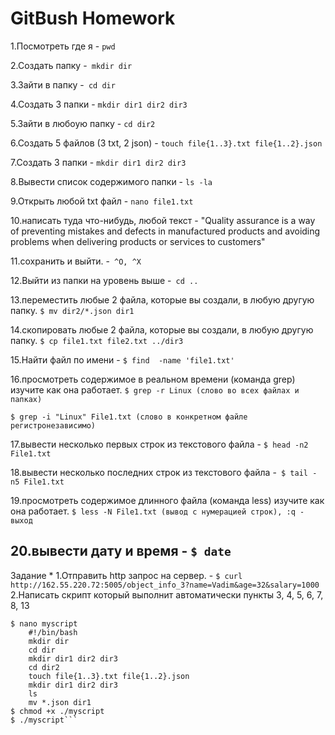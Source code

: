 # GitBush Homework

1.Посмотреть где я - `pwd`

2.Создать папку -` mkdir dir`

3.Зайти в папку -` cd dir`	

4.Создать 3 папки - `mkdir dir1 dir2 dir3`

5.Зайти в любоую папку - `cd dir2`

6.Создать 5 файлов (3 txt, 2 json) - `touch file{1..3}.txt file{1..2}.json`

7.Создать 3 папки - `mkdir dir1 dir2 dir3`

8.Вывести список содержимого папки - `ls -la`

9.Открыть любой txt файл - `nano file1.txt`

10.написать туда что-нибудь, любой текст - "Quality assurance is a way of preventing mistakes and defects in manufactured products and avoiding problems when delivering products or services to customers" 

11.сохранить и выйти. -` ^O, ^X`

12.Выйти из папки на уровень выше -` cd ..`

13.переместить любые 2 файла, которые вы создали, в любую другую папку.
`$ mv dir2/*.json dir1`

14.скопировать любые 2 файла, которые вы создали, в любую другую папку.
`$ cp file1.txt file2.txt ../dir3`

15.Найти файл по имени - `$ find  -name 'file1.txt'`

16.просмотреть содержимое в реальном времени (команда grep) изучите как она работает.
`$ grep -r Linux (слово во всех файлах и папках)`

`$ grep -i "Linux" File1.txt (слово в конкретном файле регистронезависимо)`

17.вывести несколько первых строк из текстового файла - `$ head -n2 File1.txt`

18.вывести несколько последних строк из текстового файла -` $ tail -n5 File1.txt`

19.просмотреть содержимое длинного файла (команда less) изучите как она работает.
`$ less -N File1.txt (вывод с нумерацией строк), :q - выход`

20.вывести дату и время - `$ date`
-------------------------------------------------------------------------------------------------------
Задание *
1.Отправить http запрос на сервер. - `$ curl http://162.55.220.72:5005/object_info_3?name=Vadim&age=32&salary=1000`
2.Написать скрипт который выполнит автоматически пункты 3, 4, 5, 6, 7, 8, 13
```$ touch myscript
$ nano myscript
	#!/bin/bash
	mkdir dir
	cd dir
	mkdir dir1 dir2 dir3
	cd dir2
	touch file{1..3}.txt file{1..2}.json
	mkdir dir1 dir2 dir3
	ls
	mv *.json dir1
$ chmod +x ./myscript
$ ./myscript```

